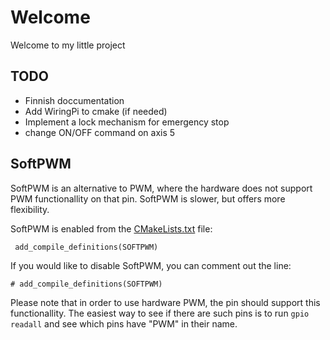 # Welcome
Welcome to my little project 

## TODO
 - Finnish doccumentation
 - Add WiringPi to cmake (if needed)
 - Implement a lock mechanism for emergency stop
 - change ON/OFF command on axis 5

 ## SoftPWM

SoftPWM is an alternative to PWM, where the hardware does not support PWM 
functionallity on that pin. SoftPWM is slower, but offers more flexibility.

SoftPWM is enabled from the [CMakeLists.txt](./CMakeLists.txt) file:

```
 add_compile_definitions(SOFTPWM)
```
If you would like to disable SoftPWM, you can comment out the line:

```
# add_compile_definitions(SOFTPWM)
```

Please note that in order to use hardware PWM, the pin should support
this functionallity. The easiest way to see if there are such pins is 
to run `gpio readall` and see which pins have "PWM" in their name.

